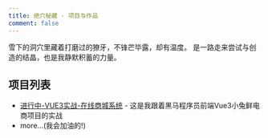 ```yaml
---
title: 绝穴秘藏 - 项目与作品
comment: false
---
```


雪下的洞穴里藏着打磨过的獠牙，不锋芒毕露，却有温度。
是一路走来尝试与创造的结晶，也是我静默积蓄的力量。

## 项目列表

- [进行中-VUE3实战-在线商城系统](./online-shoping-vue3.md) - 这是我跟着黑马程序员前端Vue3小兔鲜电商项目的实战
- more...(我会加油的!)